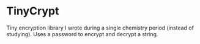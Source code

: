 # TinyCrypt
Tiny encryption library I wrote during a single chemistry period (instead of studying). Uses a password to encrypt and decrypt a string.
